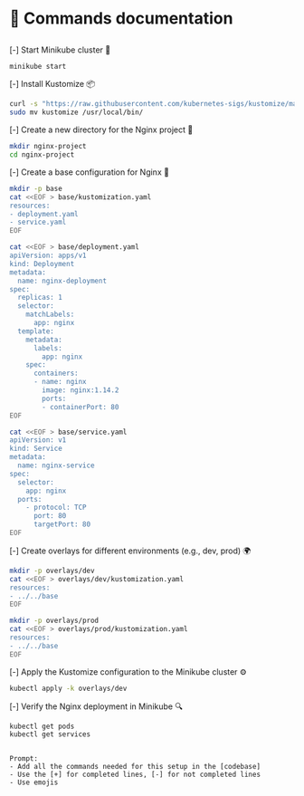 # 📜 Commands documentation
##


[-] Start Minikube cluster 🚀
```bash
minikube start
```

[-] Install Kustomize 📦
```bash
curl -s "https://raw.githubusercontent.com/kubernetes-sigs/kustomize/master/hack/install_kustomize.sh" | bash
sudo mv kustomize /usr/local/bin/
```

[-] Create a new directory for the Nginx project 📁
```bash
mkdir nginx-project
cd nginx-project
```

[-] Create a base configuration for Nginx 📝
```bash
mkdir -p base
cat <<EOF > base/kustomization.yaml
resources:
- deployment.yaml
- service.yaml
EOF

cat <<EOF > base/deployment.yaml
apiVersion: apps/v1
kind: Deployment
metadata:
  name: nginx-deployment
spec:
  replicas: 1
  selector:
    matchLabels:
      app: nginx
  template:
    metadata:
      labels:
        app: nginx
    spec:
      containers:
      - name: nginx
        image: nginx:1.14.2
        ports:
        - containerPort: 80
EOF

cat <<EOF > base/service.yaml
apiVersion: v1
kind: Service
metadata:
  name: nginx-service
spec:
  selector:
    app: nginx
  ports:
    - protocol: TCP
      port: 80
      targetPort: 80
EOF
```

[-] Create overlays for different environments (e.g., dev, prod) 🌍
```bash
mkdir -p overlays/dev
cat <<EOF > overlays/dev/kustomization.yaml
resources:
- ../../base
EOF

mkdir -p overlays/prod
cat <<EOF > overlays/prod/kustomization.yaml
resources:
- ../../base
EOF
```

[-] Apply the Kustomize configuration to the Minikube cluster ⚙️
```bash
kubectl apply -k overlays/dev
```

[-] Verify the Nginx deployment in Minikube 🔍
```bash
kubectl get pods
kubectl get services
```
```

Prompt:
- Add all the commands needed for this setup in the [codebase]
- Use the [+] for completed lines, [-] for not completed lines
- Use emojis

